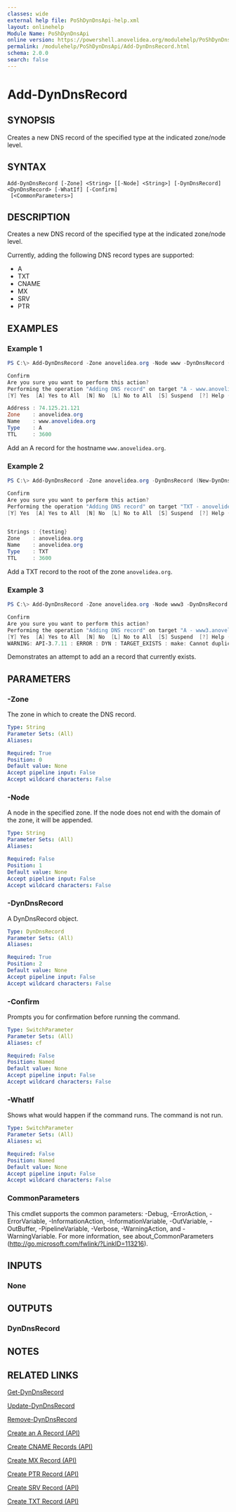 ```yaml
---
classes: wide
external help file: PoShDynDnsApi-help.xml
layout: onlinehelp
Module Name: PoShDynDnsApi
online version: https://powershell.anovelidea.org/modulehelp/PoShDynDnsApi/Add-DynDnsRecord.html
permalink: /modulehelp/PoShDynDnsApi/Add-DynDnsRecord.html
schema: 2.0.0
search: false
---
```


# Add-DynDnsRecord

## SYNOPSIS
Creates a new DNS record of the specified type at the indicated zone/node level.

## SYNTAX

```
Add-DynDnsRecord [-Zone] <String> [[-Node] <String>] [-DynDnsRecord] <DynDnsRecord> [-WhatIf] [-Confirm]
 [<CommonParameters>]
```

## DESCRIPTION
Creates a new DNS record of the specified type at the indicated zone/node level.

Currently, adding the following DNS record types are supported:

* A
* TXT
* CNAME
* MX
* SRV
* PTR

## EXAMPLES

### Example 1
```powershell
PS C:\> Add-DynDnsRecord -Zone anovelidea.org -Node www -DynDnsRecord (New-DynDnsRecord -IPv4Address 74.125..21.121)

Confirm
Are you sure you want to perform this action?
Performing the operation "Adding DNS record" on target "A - www.anovelidea.org".
[Y] Yes  [A] Yes to All  [N] No  [L] No to All  [S] Suspend  [?] Help (default is "Y"): y

Address : 74.125.21.121
Zone    : anovelidea.org
Name    : www.anovelidea.org
Type    : A
TTL     : 3600
```

Add an A record for the hostname `www.anovelidea.org`.

### Example 2
```powershell
PS C:\> Add-DynDnsRecord -Zone anovelidea.org -DynDnsRecord (New-DynDnsRecord -Text "testing" )

Confirm
Are you sure you want to perform this action?
Performing the operation "Adding DNS record" on target "TXT - anovelidea.org".
[Y] Yes  [A] Yes to All  [N] No  [L] No to All  [S] Suspend  [?] Help (default is "Y"): y


Strings : {testing}
Zone    : anovelidea.org
Name    : anovelidea.org
Type    : TXT
TTL     : 3600
```

Add a TXT record to the root of the zone `anovelidea.org`.

### Example 3
```powershell
PS C:\> Add-DynDnsRecord -Zone anovelidea.org -Node www3 -DynDnsRecord (New-DynDnsRecord -IPv4Address 74.125.21.121)

Confirm
Are you sure you want to perform this action?
Performing the operation "Adding DNS record" on target "A - www3.anovelidea.org".
[Y] Yes  [A] Yes to All  [N] No  [L] No to All  [S] Suspend  [?] Help (default is "Y"): y
WARNING: API-3.7.11 : ERROR : DYN : TARGET_EXISTS : make: Cannot duplicate existing record data
```

Demonstrates an attempt to add an a record that currently exists.

## PARAMETERS

### -Zone
The zone in which to create the DNS record.

```yaml
Type: String
Parameter Sets: (All)
Aliases:

Required: True
Position: 0
Default value: None
Accept pipeline input: False
Accept wildcard characters: False
```

### -Node
A node in the specified zone. If the node does not end with the domain of the zone, it will be appended.

```yaml
Type: String
Parameter Sets: (All)
Aliases:

Required: False
Position: 1
Default value: None
Accept pipeline input: False
Accept wildcard characters: False
```

### -DynDnsRecord
A DynDnsRecord object.

```yaml
Type: DynDnsRecord
Parameter Sets: (All)
Aliases:

Required: True
Position: 2
Default value: None
Accept pipeline input: False
Accept wildcard characters: False
```

### -Confirm
Prompts you for confirmation before running the command.

```yaml
Type: SwitchParameter
Parameter Sets: (All)
Aliases: cf

Required: False
Position: Named
Default value: None
Accept pipeline input: False
Accept wildcard characters: False
```

### -WhatIf
Shows what would happen if the command runs. The command is not run.

```yaml
Type: SwitchParameter
Parameter Sets: (All)
Aliases: wi

Required: False
Position: Named
Default value: None
Accept pipeline input: False
Accept wildcard characters: False
```



### CommonParameters
This cmdlet supports the common parameters: -Debug, -ErrorAction, -ErrorVariable, -InformationAction, -InformationVariable, -OutVariable, -OutBuffer, -PipelineVariable, -Verbose, -WarningAction, and -WarningVariable. For more information, see about_CommonParameters (http://go.microsoft.com/fwlink/?LinkID=113216).

## INPUTS

### None

## OUTPUTS

### DynDnsRecord

## NOTES

## RELATED LINKS

[Get-DynDnsRecord](https://powershell.anovelidea.org/modulehelp/PoShDynDnsApi/Get-DynDnsRecord.html)

[Update-DynDnsRecord](https://powershell.anovelidea.org/modulehelp/PoShDynDnsApi/Update-DynDnsRecord.html)

[Remove-DynDnsRecord](https://powershell.anovelidea.org/modulehelp/PoShDynDnsApi/Remove-DynDnsRecord.html)

[Create an A Record (API)](https://help.dyn.com/create-a-record-api/)

[Create CNAME Records (API)](https://help.dyn.com/create-cname-records-api/)

[Create MX Record (API)](https://help.dyn.com/create-mx-record-api/)

[Create PTR Record (API)](https://help.dyn.com/create-ptr-record-api/)

[Create SRV Record (API)](https://help.dyn.com/create-srv-record-api/)

[Create TXT Record (API)](https://help.dyn.com/create-txt-record-api/)
